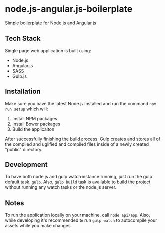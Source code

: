node.js-angular.js-boilerplate
==============================

Simple boilerplate for Node.js and Angular.js

## Tech Stack

Single page web application is built using:
- Node.js
- Angular.js
- SASS
- Gulp.js

## Installation
Make sure you have the latest Node.js installed and run the command `npm run setup` which will:
1. Install NPM packages
2. Install Bower packages
3. Build the applicaiton

After successfully finishing the build process. Gulp creates and stores all of the compiled and uglified and compiled files inside of a newly created "public" directory. 

## Development
To have both node.js and gulp watch instance running, just run the gulp default task. `gulp`. Also, `gulp build` task is available to build the project without running any watch tasks or the node.js server.

## Notes
To run the application locally on your machine, call `node api/app`. Also, while developing it's recommended to run `gulp watch` to autocompile your assets while you make changes.
